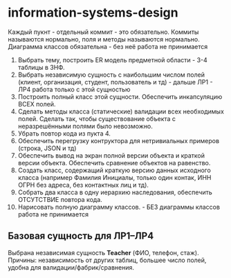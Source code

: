 # information-systems-design

Каждый пукнт - отдельный коммит - это обязательно. Коммиты называются нормально, поля и методы называются нормально. Диаграмма классов обязательна - без неё работа не принимается

1. Выбрать тему, построить ER модель предметной области - 3-4 таблицы в 3НФ.
2. Выбрать независимую сущность с наибольшим числом полей (клиент, организация, студент, пользователь и тд) - дальше ЛР1 - ЛР4 работа только с этой сущностью
3. Построить полный класс этой сущности. Обеспечить инкапсуляцию ВСЕХ полей.
4. Сделать методы класса (статические) валидации всех необходимых полей. Сделать так, чтобы существование объекта с неразрешёнными полями было невозможно.
5. Убрать повтор кода из пукта 4.
6. Обеспечить перегрузку контруктора для нетривиальных примеров (строка, JSON и тд)
7. Обеспечить вывод на экран полной версии объекта и краткой версии объекта. Обеспечить сравнение объектов на равенство.
8. Создать класс, содержащий краткую версию данных исходного класса (например Фамилия Инициалы, только один контак, ИНН ОГРН без адреса, без контактных лиц и тд).
9. Собрать два класса в одну иерархию наследования, обеспечить ОТСУТСТВИЕ повтора кода.
10. Нарисовать полную диаграмму классов. - БЕЗ диаграммы классов работа не принимается

## Базовая сущность для ЛР1–ЛР4

Выбрана независимая сущность **Teacher** (ФИО, телефон, стаж).
Причины: независимость от других таблиц, большее число полей, удобна для валидации/фабрик/сравнения.
